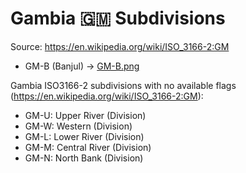 # Gambia 🇬🇲 Subdivisions

Source: https://en.wikipedia.org/wiki/ISO_3166-2:GM

* GM-B (Banjul) -> [GM-B.png](https://github.com/amckenna41/iso3166-flag-icons/blob/main/iso3166-2-icons/GM/GM-B.png)

Gambia ISO3166-2 subdivisions with no available flags (https://en.wikipedia.org/wiki/ISO_3166-2:GM):

* GM-U: Upper River (Division)
* GM-W: Western (Division)
* GM-L: Lower River (Division)
* GM-M: Central River (Division)
* GM-N: North Bank (Division)